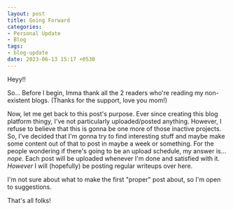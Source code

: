 ```yaml
---
layout: post
title: Going Forward
categories:
- Personal Update
- Blog
tags:
- blog-update
date: 2023-06-13 15:17 +0530
---
```

Heyy!! 

So... Before I begin, Imma thank all the 2 readers who're reading my non-existent blogs. (Thanks for the support, love you mom!)

Now, let me get back to this post's purpose. Ever since creating this blog platform thingy, I've not particularly uploaded/posted anything. However, I refuse to believe that this is gonna be one more of those inactive projects. So, I've decided that I'm gonna try to find interesting stuff and maybe make some content out of that to post in maybe a week or something. For the people wondering if there's going to be an upload schedule, my answer is... _nope_. Each post will be uploaded whenever I'm done and satisfied with it. _However_ I will (hopefully) be posting regular writeups over here. 

I'm not sure about what to make the first "proper" post about, so I'm open to suggestions.

That's all folks!